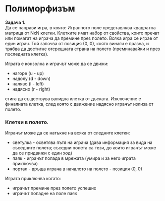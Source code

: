 # Полиморфизъм

**Задача 1.**  
Да се направи игра, в която:
Игралното поле представлява квадратна матрица от NxN клетки. Клетките имат набор от свойства, които пречат или помагат на играча да премине през полето.
Всяка игра се играе от един играч. Той започва от позиция (0, 0), която винаги е празна, и трябва да достигне отсрещната страна на полето (преминавайки и през последната клетка).

Играта е конзолна и играчът може да се движи:
- нагоре (u - up)
- надолу (d - down)
- наляво (l - left)
- надясно (r - right)
  
стига да съществува валидна клетка от дъската. Изключение е финалната клетка, след която с движение надясно играчът излиза от полето.

### Клетки в полето.
Играчът може да се натъкне на всяка от следните клетки:
- светулка - осветява пътя на играча (дава информация за вида на съседните полета; съседни полета са тези, до които играчът може да се придвижи с един ход)
- паяк - играчът попада в мрежата (умира и за него играта приключва)
- портал - връща играча в началото на полето - позиция (0, 0)

Играта приключва когато:
- играчът премине през полето успешно
- играчът попадне на поле паяк
